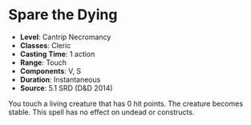# Spare the Dying

- **Level**: Cantrip Necromancy
- **Classes**: Cleric
- **Casting Time**: 1 action
- **Range**: Touch
- **Components**: V, S
- **Duration**: Instantaneous
- **Source**: 5.1 SRD (D&D 2014)

You touch a living creature that has 0 hit points. The creature becomes stable. This spell has no effect on undead or constructs.

